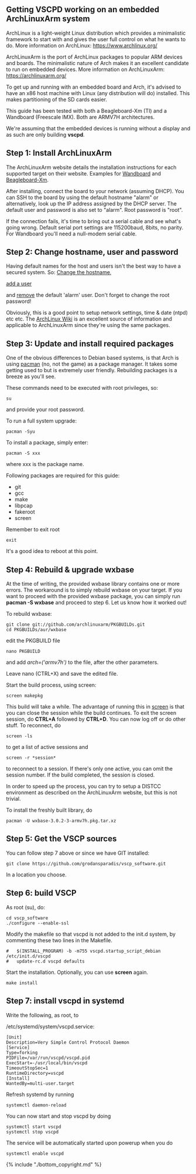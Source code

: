 ## Getting VSCPD working on an embedded ArchLinuxArm system

ArchLinux is a light-weight Linux distribution which provides a minimalistic framework to start with and gives the user full control on what he wants to do.
More information on ArchLinux: https://www.archlinux.org/

ArchLinuxArm is the port of ArchLinux packages to popular ARM devices and boards. The minimalistic nature of Arch makes it an excellent candidate to run on embedded devices.
More information on ArchLinuxArm: https://archlinuxarm.org/

To get up and running with an embedded board and Arch, it's advised to have an x86 host machine with Linux (any distribution will do) installed. This makes partitioning of the SD cards easier.

This guide has been tested with both a Beagleboard-Xm (TI) and a Wandboard (Freescale IMX). Both are ARMV7H architectures.

We're assuming that the embedded devices is running without a display and as such are only building **vscpd**.

## Step 1: Install ArchLinuxArm

The ArchLinuxArm website details the installation instructions for each supported target on their website. Examples for [Wandboard](https://archlinuxarm.org/platforms/armv7/freescale/wandboard) and [Beagleboard-Xm](https://archlinuxarm.org/platforms/armv7/ti/beagleboard-xm).

After installing, connect the board to your network (assuming DHCP). You can SSH to the board by using the default hostname "alarm" or alternatively, look up the IP address assigned by the DHCP server. The default user and password is also set to "alarm". Root password is "root".

If the connection fails, it's time to bring out a serial cable and see what's going wrong. Default serial port settings are 115200baud, 8bits, no parity. For Wandboard you'll need a null-modem serial cable.
    
## Step 2: Change hostname, user and password

Having default names for the host and users isn't the best way to have a secured system. So: [Change the hostname](https://wiki.archlinux.org/index.php/Network_configuration#Set_the_hostname),

[add a user](https://wiki.archlinux.org/index.php/users_and_groups#Example_adding_a_user) 

and [remove](https://wiki.archlinux.org/index.php/users_and_groups#Other_examples_of_user_management) the default 'alarm' user. Don't forget to change the root password!

Obviously, this is a good point to setup network settings, time & date (ntpd) etc etc. The [ArchLinux Wiki](https://wiki.archlinux.org/) is an excellent source of information and applicable to ArchLinuxArm since they're using the same packages.
    
## Step 3: Update and install required packages

    
One of the obvious differences to Debian based systems, is that Arch is using [pacman](https://wiki.archlinux.org/index.php/Pacman) (no, not the game) as a package manager. It takes some getting used to but is extremely user friendly. Rebuilding packages is a breeze as you'll see.

These commands need to be executed with root privileges, so:

    su
    
and provide your root password.

To run a full system upgrade:

    pacman -Syu

To install a package, simply enter:

    pacman -S xxx

where xxx is the package name.

Following packages are required for this guide:

*  git
*  gcc
*  make
*  libpcap
*  fakeroot
*  screen  
    
Remember to exit root

    exit
    
It's a good idea to reboot at this point.

##  Step 4: Rebuild & upgrade wxbase

At the time of writing, the provided wxbase library contains one or more errors.
The workaround is to simply rebuild wxbase on your target.
If you want to proceed with the provided wxbase package, you can simply run **pacman -S wxbase** and proceed to step 6. Let us know how it worked out!

To rebuild wxbase:

    git clone git://github.com/archlinuxarm/PKGBUILDs.git
    cd PKGBUILDs/aur/wxbase
    
edit the PKGBUILD file 

    nano PKGBUILD
    
and add *arch=('armv7h')* to the file, after the other parameters.

Leave nano (CTRL+X) and save the edited file.

Start the build process, using screen:

    screen makepkg

This build will take a while. The advantage of running this in [screen](https://wiki.archlinux.org/index.php/GNU_Screen) is that you can close the session while the build continues. To exit the screen session, do **CTRL+A** followed by **CTRL+D**. You can now log off or do other stuff. To reconnect, do

    screen -ls

to get a list of active sessions and

    screen -r *session*

to reconnect to a session. If there's only one active, you can omit the session number. If the build completed, the session is closed.

In order to speed up the process, you can try to setup a DISTCC environment as described on the ArchLinuxArm website, but this is not trivial.

To install the freshly built library, do

    pacman -U wxbase-3.0.2-3-armv7h.pkg.tar.xz

##  Step 5: Get the VSCP sources

    
You can follow step 7 above or since we have GIT installed:

    git clone https://github.com/grodansparadis/vscp_software.git

In a location you choose.

## Step 6: build VSCP

As root (su), do:

    cd vscp_software
    ./configure --enable-ssl
    
Modify the makefile so that vscpd is not added to the init.d system, by commenting these two lines in the Makefile.
    
    #	$(INSTALL_PROGRAM) -b -m755 vscpd.startup_script_debian /etc/init.d/vscpd
    #	update-rc.d vscpd defaults
    
Start the installation. Optionally, you can use **screen** again.

    make install

## Step 7: install vscpd in systemd

Write the following, as root, to 

/etc/systemd/system/vscpd.service:

    [Unit]
    Description=Very Simple Control Protocol Daemon
    [Service] 
    Type=forking 
    PIDFile=/var/run/vscpd/vscpd.pid 
    ExecStart=-/usr/local/bin/vscpd
    TimeoutStopSec=1
    RuntimeDirectory=vscpd
    [Install]
    WantedBy=multi-user.target

Refresh systemd by running

    systemctl daemon-reload
    
You can now start and stop vscpd by doing

    systemctl start vscpd
    systemctl stop vscpd
    
The service will be automatically started upon powerup when you do

    systemctl enable vscpd
    

{% include "./bottom_copyright.md" %}